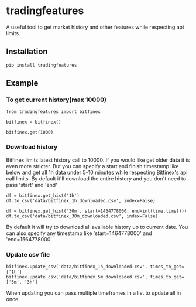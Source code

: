 # tradingfeatures
A useful tool to get market history and other features while respecting api limits.


## Installation

    pip install tradingfeatures

## Example

### To get current history(max 10000)

    from tradingfeatures import bitfinex

    bitfinex = bitfinex()

    bitfinex.get(1000)

### Download history
Bitfinex limits latest history call to 10000. If you would like get older data it is even more stricter. But you can specify a start and finish timestamp like below and get all 1h data under 5-10 minutes while respecting Bitfinex's api call limits. By default it'll download the entire history and you don't need to pass 'start' and 'end'

    df = bitfinex.get_hist('1h')
    df.to_csv('data/bitfinex_1h_downloaded.csv', index=False)
    
    df = bitfinex.get_hist('30m', start=1464778000, end=int(time.time()))
    df.to_csv('data/bitfinex_30m_downloaded.csv', index=False)


By default it will try to download all avaliable history up to current date. You can also specify any timestamp like 'start=1464778000' and 'end=1564778000'


### Update csv file

    bitfinex.update_csv('data/bitfinex_1h_downloaded.csv', times_to_get=['1h']
    bitfinex.update_csv('data/bitfinex_5m_downloaded.csv', times_to_get=['5m', '3h']

When updating you can pass multiple timeframes in a list to update all in once.

